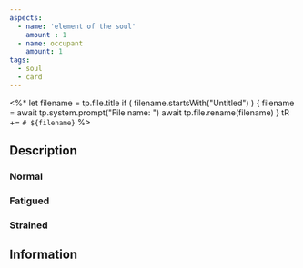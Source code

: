 ```yaml
---
aspects: 
  - name: 'element of the soul'
    amount : 1
  - name: occupant 
    amount: 1
tags: 
  - soul
  - card
---
```

<%*
let filename = tp.file.title
if ( filename.startsWith("Untitled") ) {
  filename = await tp.system.prompt("File name: ")
  await tp.file.rename(filename)
} 
tR += `# ${filename}`
%>
## Description

### Normal 
### Fatigued
### Strained 

## Information